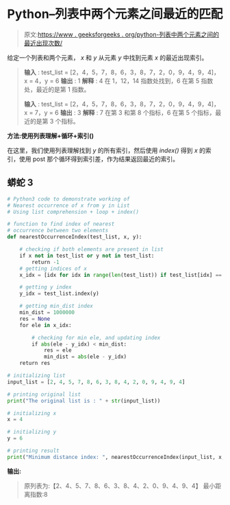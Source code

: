 # Python–列表中两个元素之间最近的匹配

> 原文:[https://www . geeksforgeeks . org/python-列表中两个元素之间的最近出现次数/](https://www.geeksforgeeks.org/python-nearest-occurrence-between-two-elements-in-a-list/)

给定一个列表和两个元素， *x* 和 *y* 从元素 *y* 中找到元素 *x* 的最近出现索引。

> **输入** : test_list = [2，4，5，7，8，6，3，8，7，2，0，9，4，9，4]，x = 4，y = 6
> **输出** : 1
> **解释** : 4 在 1，12，14 指数处找到，6 在第 5 指数处，最近的是第 1 指数。
> 
> **输入** : test_list = [2，4，5，7，8，6，3，8，7，2，0，9，4，9，4]，x = 7，y = 6
> **输出** : 3
> **解释** : 7 在第 3 和第 8 个指标，6 在第 5 个指标，最近的是第 3 个指标。

**方法:使用列表理解+循环+索引()**

在这里，我们使用列表理解找到 *y* 的所有索引，然后使用 *index()* 得到 *x* 的索引，使用 post 那个循环得到索引差，作为结果返回最近的索引。

## 蟒蛇 3

```py
# Python3 code to demonstrate working of
# Nearest occurrence of x from y in List
# Using list comprehension + loop + index()

# function to find index of nearest
# occurrence between two elements
def nearestOccurrenceIndex(test_list, x, y):

    # checking if both elements are present in list
    if x not in test_list or y not in test_list:
        return -1
    # getting indices of x
    x_idx = [idx for idx in range(len(test_list)) if test_list[idx] == x]

    # getting y index
    y_idx = test_list.index(y)

    # getting min_dist index
    min_dist = 1000000
    res = None
    for ele in x_idx:

        # checking for min ele, and updating index
        if abs(ele - y_idx) < min_dist:
            res = ele
            min_dist = abs(ele - y_idx)
    return res

# initializing list
input_list = [2, 4, 5, 7, 8, 6, 3, 8, 4, 2, 0, 9, 4, 9, 4]

# printing original list
print("The original list is : " + str(input_list))

# initializing x
x = 4

# initializing y
y = 6

# printing result
print("Minimum distance index: ", nearestOccurrenceIndex(input_list, x, y))
```

**输出:**

> 原列表为:【2、4、5、7、8、6、3、8、4、2、0、9、4、9、4】
> 最小距离指数:8